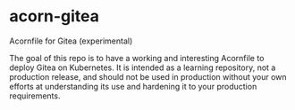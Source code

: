 # acorn-gitea
Acornfile for Gitea (experimental)

The goal of this repo is to have a working and interesting
Acornfile to deploy Gitea on Kubernetes. It is intended as
a learning repository, not a production release, and should
not be used in production without your own efforts at understanding
its use and hardening it to your production requirements.
